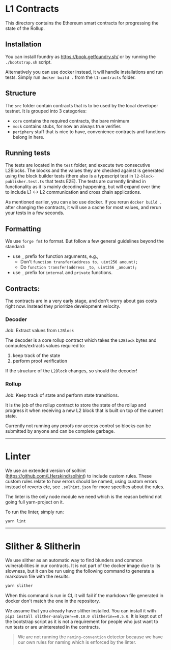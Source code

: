 # L1 Contracts

This directory contains the Ethereum smart contracts for progressing the state of the Rollup.

## Installation

You can install foundry as https://book.getfoundry.sh/ or by running the `./bootstrap.sh` script.

Alternatively you can use docker instead, it will handle installations and run tests. Simply run `docker build .` from the `l1-contracts` folder.

## Structure

The `src` folder contain contracts that is to be used by the local developer testnet. It is grouped into 3 categories:

- `core` contains the required contracts, the bare minimum
- `mock` contains stubs, for now an always true verifier.
- `periphery` stuff that is nice to have, convenience contracts and functions belong in here.

## Running tests

The tests are located in the `test` folder, and execute two consecutive L2Blocks. The blocks and the values they are checked against is generated using the block builder tests (there also is a typescript test in `l2-block-publisher.test.ts` that tests E2E). The tests are currently limited in functionality as it is mainly decoding happening, but will expand over time to include L1 <-> L2 communication and cross chain applications.

As mentioned earlier, you can also use docker. If you rerun `docker build .` after changing the contracts, it will use a cache for most values, and rerun your tests in a few seconds.

## Formatting

We use `forge fmt` to format. But follow a few general guidelines beyond the standard:

- use `_` prefix for function arguments, e.g.,
  - Don't `function transfer(address to, uint256 amount);`
  - Do `function transfer(address _to, uint256 _amount);`
- use `_` prefix for `internal` and `private` functions.

## Contracts:

The contracts are in a very early stage, and don't worry about gas costs right now. Instead they prioritize development velocity.

### Decoder

Job: Extract values from `L2Block`

The decoder is a core rollup contract which takes the `L2Block` bytes and computes/extracts values required to:

1. keep track of the state
1. perform proof verification

If the structure of the `L2Block` changes, so should the decoder!

### Rollup

Job: Keep track of state and perform state transitions.

It is the job of the rollup contract to store the state of the rollup and progress it when receiving a new L2 block that is built on top of the current state.

Currently not running any proofs _nor_ access control so blocks can be submitted by anyone and can be complete garbage.

---

# Linter

We use an extended version of solhint (https://github.com/LHerskind/solhint) to include custom rules. These custom rules relate to how errors should be named, using custom errors instead of reverts etc, see `.solhint.json` for more specifics about the rules.

The linter is the only node module we need which is the reason behind not going full yarn-project on it.

To run the linter, simply run:

```bash
yarn lint
```

---

# Slither & Slitherin

We use slither as an automatic way to find blunders and common vulnerabilities in our contracts. It is not part of the docker image due to its slowness, but it can be run using the following command to generate a markdown file with the results:
```bash
yarn slither
```

When this command is run in CI, it will fail if the markdown file generated in docker don't match the one in the repository. 

We assume that you already have slither installed. You can install it with `pip3 install slither-analyzer==0.10.0 slitherin==0.5.0`. It is kept out of the bootstrap script as it is not a requirement for people who just want to run tests or are uninterested in the contracts.

> We are not running the `naming-convention` detector because we have our own rules for naming which is enforced by the linter.